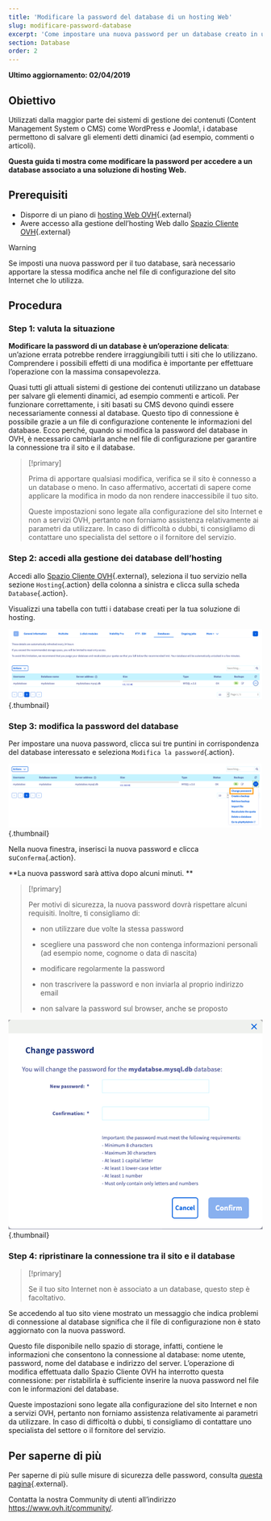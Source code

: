 ```yaml
---
title: 'Modificare la password del database di un hosting Web'
slug: modificare-password-database
excerpt: 'Come impostare una nuova password per un database creato in una soluzione di hosting Web OVH'
section: Database
order: 2
---
```


**Ultimo aggiornamento: 02/04/2019**

## Obiettivo

Utilizzati dalla maggior parte dei sistemi di gestione dei contenuti (Content Management System o CMS) come WordPress e Joomla!, i database permettono di salvare gli elementi detti dinamici (ad esempio, commenti o articoli). 

**Questa guida ti mostra come modificare la password per accedere a un database associato a una soluzione di hosting Web.**

## Prerequisiti

- Disporre di un piano di [hosting Web OVH](https://www.ovh.it/hosting-web/){.external}
- Avere accesso alla gestione dell’hosting Web dallo [Spazio Cliente OVH](https://www.ovh.com/auth/?action=gotomanager&from=https://www.ovh.it/&ovhSubsidiary=it){.external}

> [!warning]
>
> Se imposti una nuova password per il tuo database, sarà necessario apportare la stessa modifica anche nel file di configurazione del sito Internet che lo utilizza.
>

## Procedura

### Step 1: valuta la situazione

**Modificare la password di un database è un’operazione delicata**: un’azione errata potrebbe rendere irraggiungibili tutti i siti che lo utilizzano. Comprendere i possibili effetti di una modifica è importante per effettuare l’operazione con la massima consapevolezza. 

Quasi tutti gli attuali sistemi di gestione dei contenuti utilizzano un database per salvare gli elementi dinamici, ad esempio commenti e articoli. Per funzionare correttamente, i siti basati su CMS devono quindi essere necessariamente connessi al database. Questo tipo di connessione è possibile grazie a un file di configurazione contenente le informazioni del database. Ecco perché, quando si modifica la password del database in OVH, è necessario cambiarla anche nel file di configurazione per garantire la connessione tra il sito e il database. 

> [!primary]
>
> Prima di apportare qualsiasi modifica, verifica se il sito è connesso a un database o meno. In caso affermativo, accertati di sapere come applicare la modifica in modo da non rendere inaccessibile il tuo sito. 
>
> Queste impostazioni sono legate alla configurazione del sito Internet e non a servizi OVH, pertanto non forniamo assistenza relativamente ai parametri da utilizzare. In caso di difficoltà o dubbi, ti consigliamo di contattare uno specialista del settore o il fornitore del servizio.
>

### Step 2: accedi alla gestione dei database dell’hosting

Accedi allo [Spazio Cliente OVH](https://www.ovh.com/auth/?action=gotomanager&from=https://www.ovh.it/&ovhSubsidiary=it){.external}, seleziona il tuo servizio nella sezione `Hosting`{.action} della colonna a sinistra e clicca sulla scheda `Database`{.action}.

Visualizzi una tabella con tutti i database creati per la tua soluzione di hosting.

![password database](images/database-password-step1.png){.thumbnail}

### Step 3: modifica la password del database 

Per impostare una nuova password, clicca sui tre puntini in corrispondenza del database interessato e seleziona `Modifica la password`{.action}. 

![password database](images/database-password-step2.png){.thumbnail}

Nella nuova finestra, inserisci la nuova password e clicca su`Conferma`{.action}. 

**La nuova password sarà attiva dopo alcuni minuti. **

> [!primary]
>
> Per motivi di sicurezza, la nuova password dovrà rispettare alcuni requisiti. Inoltre, ti consigliamo di:
>
> - non utilizzare due volte la stessa password
>
> - scegliere una password che non contenga informazioni personali (ad esempio nome, cognome o data di nascita)
>
> - modificare regolarmente la password
>
> - non trascrivere la password e non inviarla al proprio indirizzo email
>
> - non salvare la password sul browser, anche se proposto
>

![password database](images/database-password-step3.png){.thumbnail}

### Step 4: ripristinare la connessione tra il sito e il database

> [!primary]
>
> Se il tuo sito Internet non è associato a un database, questo step è facoltativo.
>

Se accedendo al tuo sito viene mostrato un messaggio che indica problemi di connessione al database significa che il file di configurazione non è stato aggiornato con la nuova password.

Questo file disponibile nello spazio di storage, infatti, contiene le informazioni che consentono la connessione al database: nome utente, password, nome del database e indirizzo del server. L’operazione di modifica effettuata dallo Spazio Cliente OVH ha interrotto questa connessione: per ristabilirla è sufficiente inserire la nuova password nel file con le informazioni del database.

Queste impostazioni sono legate alla configurazione del sito Internet e non a servizi OVH, pertanto non forniamo assistenza relativamente ai parametri da utilizzare. In caso di difficoltà o dubbi, ti consigliamo di contattare uno specialista del settore o il fornitore del servizio.

## Per saperne di più

Per saperne di più sulle misure di sicurezza delle password, consulta [questa pagina](https://www.commissariatodips.it/area-riservata/scelta-password.html){.external}. 

Contatta la nostra Community di utenti all’indirizzo <https://www.ovh.it/community/>.
